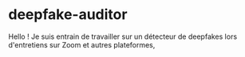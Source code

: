 # deepfake-auditor
Hello ! Je suis entrain de travailler sur un détecteur de deepfakes lors d'entretiens sur Zoom et autres plateformes,
